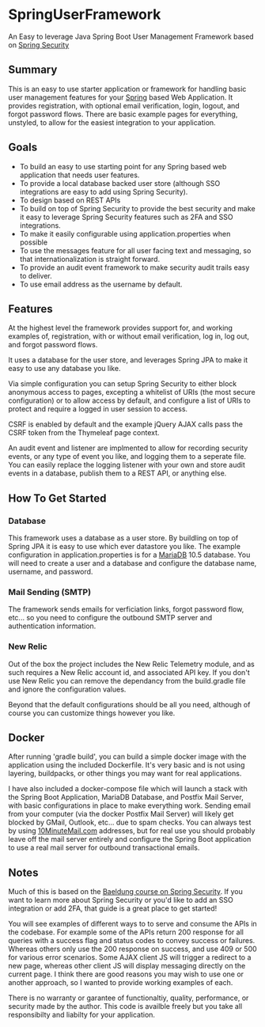 # SpringUserFramework
An Easy to leverage Java Spring Boot User Management Framework based on [Spring Security](https://spring.io/projects/spring-security)

## Summary
This is an easy to use starter application or framework for handling basic user management features for your [Spring](https://spring.io/) based Web Application.  It provides registration, with optional email verification, login, logout, and forgot password flows.  There are basic example pages for everything, unstyled, to allow for the easiest integration to your application.  

## Goals
- To build an easy to use starting point for any Spring based web application that needs user features.
- To provide a local database backed user store (although SSO integrations are easy to add using Spring Security).
- To design based on REST APIs
- To build on top of Spring Security to provide the best security and make it easy to leverage Spring Security features such as 2FA and SSO integrations.
- To make it easily configurable using application.properties when possible
- To use the messages feature for all user facing text and messaging, so that internationalization is straight forward.
- To provide an audit event framework to make security audit trails easy to deliver.
- To use email address as the username by default.

## Features
At the highest level the framework provides support for, and working examples of, registration, with or without email verification, log in, log out, and forgot password flows.  

It uses a database for the user store, and leverages Spring JPA to make it easy to use any database you like.

Via simple configuration you can setup Spring Security to either block anonymous access to pages, excepting a whitelist of URIs (the most secure configuration) or to allow access by default, and configure a list of URIs to protect and require a logged in user session to access.

CSRF is enabled by default and the example jQuery AJAX calls pass the CSRF token from the Thymeleaf page context.

An audit event and listener are implmented to allow for recording security events, or any type of event you like, and logging them to a seperate file. You can easily replace the logging listener with your own and store audit events in a database, publish them to a REST API, or anything else.


## How To Get Started

### Database
This framework uses a database as a user store. By buildling on top of Spring JPA it is easy to use which ever datastore you like. The example configuration in application.properties is for a [MariaDB](https://mariadb.com) 10.5 database. You will need to create a user and a database and configure the database name, username, and password.

### Mail Sending (SMTP)
The framework sends emails for verficiation links, forgot password flow, etc... so you need to configure the outbound SMTP server and authentication information.  

### New Relic
Out of the box the project includes the New Relic Telemetry module, and as such requires a New Relic account id, and associated API key.  If you don't use New Relic you can remove the dependancy from the build.gradle file and ignore the configuration values.

Beyond that the default configurations should be all you need, although of course you can customize things however you like.  

## Docker

After running 'gradle build', you can build a simple docker image with the application using the included Dockerfile.  It's very basic and is not using layering, buildpacks, or other things you may want for real applications.

I have also included a docker-compose file which will launch a stack with the Spring Boot Application, MariaDB Database, and Postfix Mail Server, with basic configurations in place to make everything work.  Sending email from your computer (via the docker Postfix Mail Server) will likely get blocked by GMail, Outlook, etc... due to spam checks.  You can always test by using [10MinuteMail.com](https://10MinuteMail.com) addresses, but for real use you should probably leave off the mail server entirely and configure the Spring Boot application to use a real mail server for outbound transactional emails.  

## Notes
Much of this is based on the [Baeldung course on Spring Security](https://www.baeldung.com/learn-spring-security-course).  If you want to learn more about Spring Security or you'd like to add an SSO integration or add 2FA, that guide is a great place to get started!

You will see examples of different ways to to serve and consume the APIs in the codebase. For example some of the APIs return 200 response for all queries with a success flag and status codes to convey success or failures. Whereas others only use the 200 response on success, and use 409 or 500 for various error scenarios.  Some AJAX client JS will trigger a redirect to a new page, whereas other client JS will display messaging directly on the current page.  I think there are good reasons you may wish to use one or another approach, so I wanted to provide working examples of each.  

There is no warranty or garantee of functionaltiy, quality, performance, or security made by the author.  This code is availble freely but you take all responsibilty and liabilty for your application.

